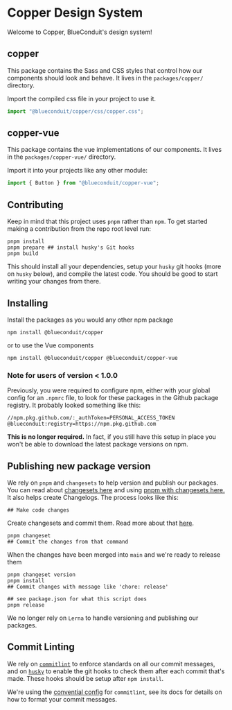 # Copper Design System

Welcome to Copper, BlueConduit's design system!

## copper

This package contains the Sass and CSS styles that control how our components should look and behave. It lives in the `packages/copper/` directory.

Import the compiled css file in your project to use it.

```js
import "@blueconduit/copper/css/copper.css";
```

## copper-vue

This package contains the vue implementations of our components. It lives in the `packages/copper-vue/` directory.

Import it into your projects like any other module:

```js
import { Button } from "@blueconduit/copper-vue";
```

## Contributing

Keep in mind that this project uses `pnpm` rather than `npm`. To get started making a contribution from the repo root level run:

```
pnpm install
pnpm prepare ## install husky's Git hooks
pnpm build
```

This should install all your dependencies, setup your `husky` git hooks (more on `husky` below), and compile the latest code. You should be good to start writing your changes from there.

## Installing

Install the packages as you would any other npm package

```
npm install @blueconduit/copper
```

or to use the Vue components

```
npm install @blueconduit/copper @blueconduit/copper-vue
```

### Note for users of version < 1.0.0

Previously, you were required to configure npm, either with your global config for an `.npmrc` file, to look for these packages in the Github package registry. It probably looked something like this:

```
//npm.pkg.github.com/:_authToken=PERSONAL_ACCESS_TOKEN
@blueconduit:registry=https://npm.pkg.github.com
```

**This is no longer required.** In fact, if you still have this setup in place you won't be able to download the latest package versions on npm. 

## Publishing new package version

We rely on `pnpm` and `changesets` to help version and publish our packages. You can read about [changesets here](https://github.com/changesets/changesets) and using [pnpm with changesets here.](https://pnpm.io/using-changesets) It also helps create Changelogs. The process looks like this:

```
## Make code changes 
```
Create changesets and commit them. Read more about that [here](https://github.com/changesets/changesets/blob/main/docs/intro-to-using-changesets.md).
```
pnpm changeset
## Commit the changes from that command
```

When the changes have been merged into `main` and we're ready to release them
```
pnpm changeset version
pnpm install 
## Commit changes with message like 'chore: release'

## see package.json for what this script does
pnpm release
```

We no longer rely on `Lerna` to handle versioning and publishing our packages. 

## Commit Linting

We rely on [`commitlint`](https://github.com/conventional-changelog/commitlint) to enforce standards on all our commit messages, and on [`husky`](https://typicode.github.io/husky/#/) to enable the git hooks to check them after each commit that's made. These hooks should be setup after `npm install`. 

We're using the [convential config](https://github.com/conventional-changelog/commitlint/tree/master/@commitlint/config-conventional) for `commitlint`, see its docs for details on how to format your commit messages. 
